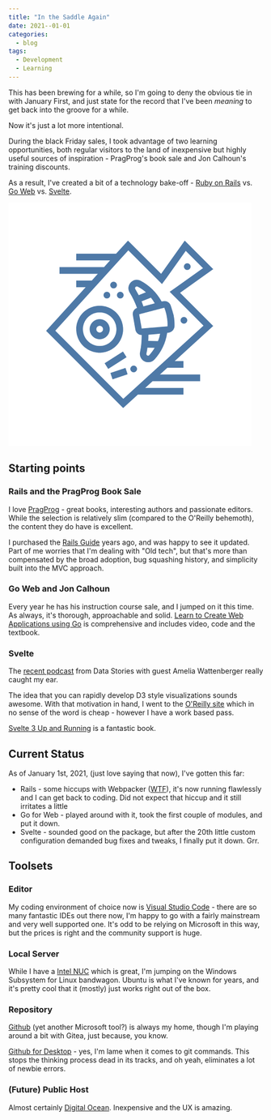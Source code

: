 ```yaml
---
title: "In the Saddle Again"
date: 2021--01-01
categories:
  - blog
tags:
  - Development
  - Learning
---
```


This has been brewing for a while, so I'm going to deny the obvious tie in with January First, and just state for the record that I've been *meaning* to get back into the groove for a while.  

Now it's just a lot more intentional.  

During the black Friday sales, I took advantage of two learning opportunities, both regular visitors to the land of inexpensive but highly useful sources of inspiration - PragProg's book sale and Jon Calhoun's training discounts.

As a result, I've created a bit of a technology bake-off - [Ruby on Rails](https://rubyonrails.org/) vs. [Go Web](https://golang.org/) vs. [Svelte](https://svelte.dev/).

![Bake Off](/assets/images/noun_bake_1981442_small.png)

## Starting points

### Rails and the PragProg Book Sale

I love [PragProg](https://pragprog.com) - great books, interesting authors and passionate editors.  While the selection is relatively slim (compared to the O'Reilly behemoth), the content they do have is excellent.

I purchased the [Rails Guide](https://pragprog.com/titles/rails6/agile-web-development-with-rails-6/) years ago, and was happy to see it updated.  Part of me worries that I'm dealing with "Old tech", but that's more than compensated by the broad adoption, bug squashing history, and simplicity built into the MVC approach.

### Go Web and Jon Calhoun

Every year he has his instruction course sale, and I jumped on it this time.  As always, it's thorough, approachable and solid.  [Learn to Create Web Applications using Go](https://www.usegolang.com/) is comprehensive and includes video, code and the textbook. 

### Svelte

The [recent podcast](https://datastori.es/163-svelte-js-for-web-based-dataviz-with-amelia-wattenberger/) from Data Stories with guest Amelia Wattenberger really caught my ear. 

The idea that you can rapidly develop D3 style visualizations sounds awesome.  With that motivation in hand, I went to the [O'Reilly site](https://learning.oreilly.com/) which in no sense of the word is cheap - however I have a work based pass.  

[Svelte 3 Up and Running](https://learning.oreilly.com/library/view/svelte-3-up) is a fantastic book.

## Current Status 

As of January 1st, 2021, (just love saying that now), I've gotten this far:

* Rails - some hiccups with Webpacker ([WTF](https://github.com/nryberg/til/blob/master/rails/webpacker-error.md)), it's now running flawlessly and I can get back to coding.  Did not expect that hiccup and it still irritates a little
* Go for Web - played around with it, took the first couple of modules, and put it down. 
* Svelte - sounded good on the package, but after the 20th little custom configuration demanded bug fixes and tweaks, I finally put it down.  Grr.

## Toolsets

### Editor

My coding environment of choice now is [Visual Studio Code](https://code.visualstudio.com/) - there are so many fantastic IDEs out there now, I'm happy to go with a fairly mainstream and very well supported one.  It's odd to be relying on Microsoft in this way, but the prices is right and the community support is huge. 

### Local Server

While I have a [Intel NUC]() which is great, I'm jumping on the Windows Subsystem for Linux bandwagon.  Ubuntu is what I've known for years, and it's pretty cool that it (mostly) just works right out of the box. 

### Repository

[Github](https://github.com/nryberg) (yet another Microsoft tool?) is always my home, though I'm playing around a bit with Gitea, just because, you know.  

[Github for Desktop](https://desktop.github.com/) - yes, I'm lame when it comes to git commands.  This stops the thinking process dead in its tracks, and oh yeah, eliminates a lot of newbie errors.

### (Future) Public Host

Almost certainly [Digital Ocean](https://www.digitalocean.com/).  Inexpensive and the UX is amazing. 

